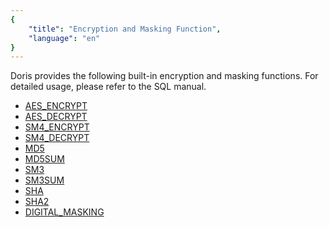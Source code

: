 ```yaml
---
{
    "title": "Encryption and Masking Function",
    "language": "en"
}
---
```


<!-- 
Licensed to the Apache Software Foundation (ASF) under one
or more contributor license agreements.  See the NOTICE file
distributed with this work for additional information
regarding copyright ownership.  The ASF licenses this file
to you under the Apache License, Version 2.0 (the
"License"); you may not use this file except in compliance
with the License.  You may obtain a copy of the License at

  http://www.apache.org/licenses/LICENSE-2.0

Unless required by applicable law or agreed to in writing,
software distributed under the License is distributed on an
"AS IS" BASIS, WITHOUT WARRANTIES OR CONDITIONS OF ANY
KIND, either express or implied.  See the License for the
specific language governing permissions and limitations
under the License.
-->

Doris provides the following built-in encryption and masking functions. For detailed usage, please refer to the SQL manual.

- [AES_ENCRYPT](../../sql-manual/sql-functions/scalar-functions/encrypt-digest-functions/aes-encrypt)
- [AES_DECRYPT](../../sql-manual/sql-functions/scalar-functions/encrypt-digest-functions/aes-decrypt)
- [SM4_ENCRYPT](../../sql-manual/sql-functions/scalar-functions/encrypt-digest-functions/sm4-encrypt)
- [SM4_DECRYPT](../../sql-manual/sql-functions/scalar-functions/encrypt-digest-functions/sm4-decrypt)
- [MD5](../../sql-manual/sql-functions/scalar-functions/encrypt-digest-functions/md5)
- [MD5SUM](../../sql-manual/sql-functions/scalar-functions/encrypt-digest-functions/md5sum)
- [SM3](../../sql-manual/sql-functions/scalar-functions/encrypt-digest-functions/sm3)
- [SM3SUM](../../sql-manual/sql-functions/scalar-functions/encrypt-digest-functions/sm3sum)
- [SHA](../../sql-manual/sql-functions/scalar-functions/encrypt-digest-functions/sha)
- [SHA2](../../sql-manual/sql-functions/scalar-functions/encrypt-digest-functions/sha2)
- [DIGITAL_MASKING](../../sql-manual/sql-functions/scalar-functions/string-functions/digital-masking)
